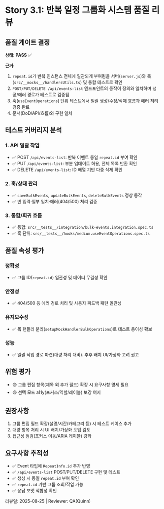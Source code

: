 # Story 3.1: 반복 일정 그룹화 시스템 품질 리뷰

## 품질 게이트 결정

**상태: PASS** ✅

**근거**:
1. `repeat.id`가 반복 인스턴스 전체에 일관되게 부여됨을 서버(`server.js`)와 목(`src/__mocks__/handlersUtils.ts`) 및 통합 테스트로 확인
2. `POST/PUT/DELETE /api/events-list` 엔드포인트의 동작이 정의와 일치하며 성공/에러 경로가 테스트로 검증됨
3. 훅(`useEventOperations`) 단위 테스트에서 일괄 생성/수정/삭제 흐름과 에러 처리 검증 완료
4. 문서(DoD/API/흐름)와 구현 일치

## 테스트 커버리지 분석

### 1. API 일괄 작업
- ✅ POST `/api/events-list`: 반복 이벤트 동일 `repeat.id` 부여 확인
- ✅ PUT `/api/events-list`: 부분 업데이트 허용, 전체 목록 반환 확인
- ✅ DELETE `/api/events-list`: ID 배열 기반 다중 삭제 확인

### 2. 훅/상태 관리
- ✅ `saveBulkEvents`, `updateBulkEvents`, `deleteBulkEvents` 정상 동작
- ✅ 빈 입력·일부 일치·에러(404/500) 처리 검증

### 3. 통합/회귀 흐름
- ✅ 통합: `src/__tests__/integration/bulk-events.integration.spec.ts`
- ✅ 훅 단위: `src/__tests__/hooks/medium.useEventOperations.spec.ts`

## 품질 속성 평가

### 정확성
- ✅ 그룹 ID(`repeat.id`) 일관성 및 데이터 무결성 확인

### 안정성
- ✅ 404/500 등 에러 경로 처리 및 사용자 피드백 패턴 일관성

### 유지보수성
- ✅ 목 핸들러 분리(`setupMockHandlerBulkOperations`)로 테스트 용이성 확보

### 성능
- ✅ 일괄 작업 경로 마련(대량 처리 대비). 추후 배치 UI/가상화 고려 권고

## 위험 평가

- 🟡 그룹 편집 항목(제목 외 추가 필드) 확장 시 요구사항 명세 필요
- 🟡 선택 모드 a11y(포커스/역할/레이블) 보강 여지

## 권장사항

1. 그룹 편집 필드 확장(설명/시간/카테고리 등) 시 테스트 케이스 추가
2. 대량 항목 처리 시 UI 배치/가상화 도입 검토
3. 접근성 점검(포커스 이동/ARIA 레이블) 강화

## 요구사항 추적성
- ✅ Event 타입에 `RepeatInfo.id` 추가 반영
- ✅ `/api/events-list` POST/PUT/DELETE 구현 및 테스트
- ✅ 생성 시 동일 `repeat.id` 부여 확인
- ✅ `repeat.id` 기반 그룹 조회/작업 가능
- ✅ 응답 포맷 적합성 확인

리뷰일: 2025-08-25 | Reviewer: QA(Quinn)
